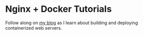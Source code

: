 # Nginx + Docker Tutorials

Follow along on [my blog](https://lombardo-chcg.github.io/) as I learn about building and deploying containerized web servers. 

